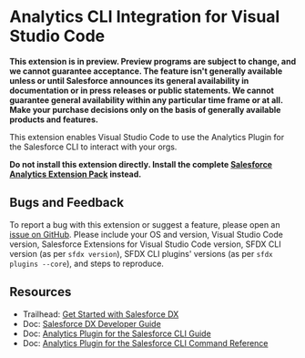 # Analytics CLI Integration for Visual Studio Code

**This extension is in preview. Preview programs are subject to change, and we cannot guarantee acceptance. The feature
isn't generally available unless or until Salesforce announces its general availability in documentation or in press
releases or public statements. We cannot guarantee general availability within any particular time frame or at all.
Make your purchase decisions only on the basis of generally available products and features.**

This extension enables Visual Studio Code to use the Analytics Plugin for the Salesforce CLI to interact with your
orgs.

**Do not install this extension directly. Install the complete [Salesforce Analytics Extension Pack](https://marketplace.visualstudio.com/items?itemName=salesforce.analyticsdx-vscode) instead.**

<!--

## Documentation

**TBD**

-->

## Bugs and Feedback

To report a bug with this extension or suggest a feature, please open an [issue on GitHub](https://github.com/forcedotcom/sfdx-analytics/issues/new).
Please include your OS and version, Visual Studio Code version, Salesforce Extensions for Visual Studio
Code version, SFDX CLI version (as per `sfdx version`), SFDX CLI plugins' versions (as per `sfdx plugins --core`), and
steps to reproduce.

<!--

To report issues with Salesforce Analytics Extensions for VS Code, open a [bug on GitHub](https://github.com/forcedotcom/analyticsdx-vscode/issues/new?template=Bug_report.md).
If you would like to suggest a feature, create a [feature request on GitHub](https://github.com/forcedotcom/analyticsdx-vscode/issues/new?template=Feature_request.md).

-->

## Resources

- Trailhead: [Get Started with Salesforce DX](https://trailhead.salesforce.com/trails/sfdx_get_started)
- Doc: [Salesforce DX Developer Guide](https://developer.salesforce.com/docs/atlas.en-us.sfdx_dev.meta/sfdx_dev)
- Doc: [Analytics Plugin for the Salesforce CLI Guide](https://help.salesforce.com/articleView?id=bi_cli_analytics_plugin.htm&type=5)
- Doc: [Analytics Plugin for the Salesforce CLI Command Reference](https://help.salesforce.com/articleView?id=bi_cli_analytics_plugin_command_reference.htm&type=5)

<!--

---

**TBD** SHA256

---

-->
